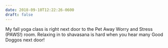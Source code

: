 ```yaml
---
date: 2018-09-10T12:22:26-0600
draft: false
---
```




My fall yoga class is right next door to the Pet Away Worry and Stress (PAWS!) room. Relaxing in to shavasana is hard when you hear many Good Doggos next door!



